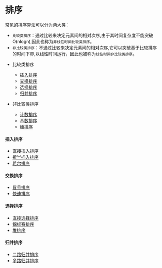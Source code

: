  排序
 =====

常见的排序算法可以分为两大类：</br>
* `比较类排序`：通过比较来决定元素间的相对次序,由于其时间复杂度不能突破O(nlogn),因此也称为`非线性时间比较类排序`。
* `非比较类排序`：不通过比较来决定元素间的相对次序,它可以突破基于比较排序的时间下界,以线性时间运行，因此也被称为`线性时间非比较类排序`。

- 比较类排序
    - [插入排序](#insertion)</br>
    - [交换排序](#swap)</br>
    - [选择排序](#selection)</br>
    - [归并排序](#merge)</br>

- 非比较类排序
    - [计数排序](../count)</br>
    - [基数排序](../radix)</br>
    - [桶排序](../bucket)</br>



#### <i id="insertion"></i>插入排序  
- [直接插入排序](../straight_insertion)</br>
- [折半插入排序](../binary_insertion)</br>
- [希尔排序](../shell)</br>


#### <i id="swap"></i>交换排序  
- [冒号排序](../bubble)</br>
- [快速排序](../quick)</br>


#### <i id="selection"></i>选择排序  
- [直接选择排序](../direct_selection)</br>
- [锦标赛排序](../tournament)</br>
- [堆排序](../heap)</br>


#### <i id="merge"></i>归并排序
- [二路归并排序](../binary_merge)
- [多路归并排序](../mul_merge)



